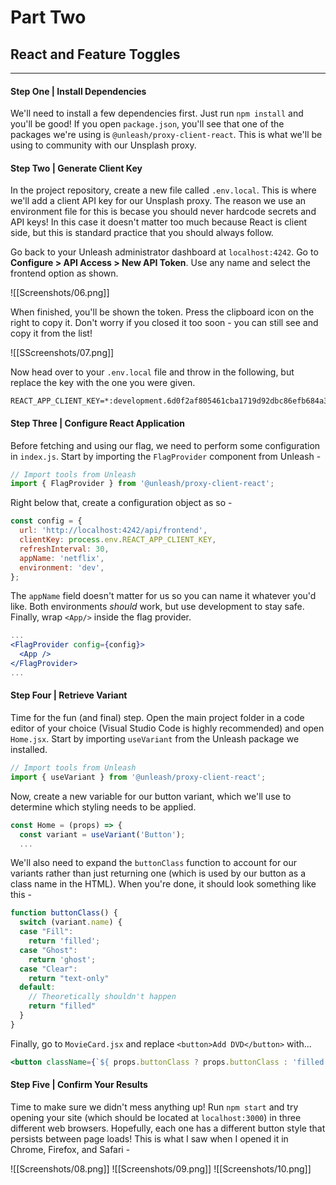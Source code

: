 # Part Two
## React and Feature Toggles
---
#### Step One | Install Dependencies
We'll need to install a few dependencies first. Just run `npm install` and you'll be good! If you open `package.json`, you'll see that one of the packages we're using is `@unleash/proxy-client-react`. This is what we'll be using to community with our Unsplash proxy.

#### Step Two | Generate Client Key
In the project repository, create a new file called `.env.local`. This is where we'll add a client API key for our Unsplash proxy. The reason we use an environment file for this is becase you should never hardcode secrets and API keys! In this case it doesn't matter too much because React is client side, but this is standard practice that you should always follow.

Go back to your Unleash administrator dashboard at `localhost:4242`. Go to **Configure > API Access > New API Token**. Use any name and select the frontend option as shown.

![[Screenshots/06.png]]

When finished, you'll be shown the token. Press the clipboard icon on the right to copy it. Don't worry if you closed it too soon - you can still see and copy it from the list!

![[SScreenshots/07.png]]

Now head over to your `.env.local` file and throw in the following, but replace the key with the one you were given.

```
REACT_APP_CLIENT_KEY=*:development.6d0f2af805461cba1719d92dbc86efb684a33ed9a66c131dc61f2354
```

#### Step Three | Configure React Application
Before fetching and using our flag, we need to perform some configuration in `index.js`. Start by importing the `FlagProvider` component from Unleash -

```jsx
// Import tools from Unleash
import { FlagProvider } from '@unleash/proxy-client-react';
```

Right below that, create a configuration object as so -

```jsx
const config = {
  url: 'http://localhost:4242/api/frontend',
  clientKey: process.env.REACT_APP_CLIENT_KEY,
  refreshInterval: 30,
  appName: 'netflix',
  environment: 'dev',
};
```

The `appName` field doesn't matter for us so you can name it whatever you'd like. Both environments *should* work, but use development to stay safe. Finally, wrap `<App/>` inside the flag provider.

```jsx
...
<FlagProvider config={config}>
  <App />
</FlagProvider>
...
```

#### Step Four | Retrieve Variant
Time for the fun (and final) step. Open the main project folder in a code editor of your choice (Visual Studio Code is highly recommended) and open `Home.jsx`. Start by importing `useVariant` from the Unleash package we installed.

```jsx
// Import tools from Unleash
import { useVariant } from '@unleash/proxy-client-react';
```

Now, create a new variable for our button variant, which we'll use to determine which styling needs to be applied.

```jsx
const Home = (props) => {
  const variant = useVariant('Button');
  ...
```

We'll also need to expand the `buttonClass` function to account for our variants rather than just returning one (which is used by our button as a class name in the HTML). When you're done, it should look something like this -

```jsx
function buttonClass() {
  switch (variant.name) {
  case "Fill":
    return 'filled';
  case "Ghost":
    return 'ghost';
  case "Clear":
    return "text-only"
  default:
    // Theoretically shouldn't happen
    return "filled"
  }
}
```

Finally, go to `MovieCard.jsx` and replace `<button>Add DVD</button>` with...

```jsx
<button className={`${ props.buttonClass ? props.buttonClass : 'filled' }`}>Add DVD</button>
```

#### Step Five | Confirm Your Results
Time to make sure we didn't mess anything up! Run `npm start` and try opening your site (which should be located at `localhost:3000`) in three different web browsers. Hopefully, each one has a different button style that persists between page loads! This is what I saw when I opened it in Chrome, Firefox, and Safari -

![[Screenshots/08.png]]
![[Screenshots/09.png]]
![[Screenshots/10.png]]